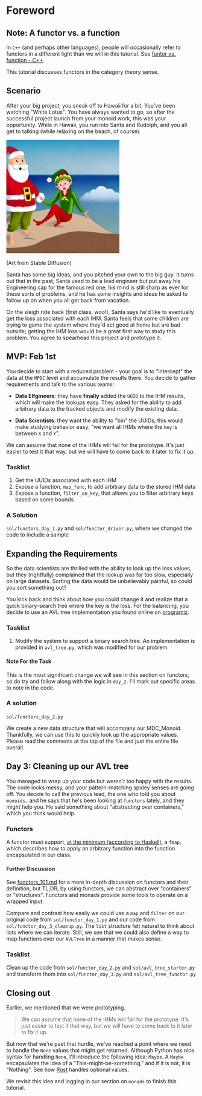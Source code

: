 # Foreword

## Note: A functor vs. a function

In `C++` (and perhaps other languages), people will occasionally refer to functors in a different light than we will in
this tutorial.
See [funtor vs. function - C++](https://stackoverflow.com/questions/6451866/why-use-functors-over-functions).

This tutorial discusses functors in the category theory sense.

## Scenario

After your big project, you sneak off to Hawaii for a bit. You've been watching "White Lotus". You have always
wanted to go, so after the successful project launch from your monoid work, this was your opportunity. While in Hawaii,
you
run into Santa and Rudolph, and you all get to talking (while relaxing on the
beach, of course).

<img height="300" src="../assets/santa_elf_beach.jpg" width="300"/> 

(Art from Stable Diffusion)

Santa has some big ideas, and you pitched your own to the big guy. It turns out that in the past, Santa used to be a
lead engineer but put away his Engineering cap for the famous red one; his mind is still sharp as ever for these sorts
of problems, and he has some insights and ideas he asked to follow up on when you all get back from vacation.

On the sleigh ride back (first class, woo!), Santa says he'd like to eventually get the loss associated
with each IHM. Santa feels that
some children are trying to game the system where they'd act good at home but are bad outside; getting the IHM loss
would be a great first way to study this problem. You agree to spearhead this project and prototype it.

## MVP: Feb 1st

You decide to start with a reduced problem - your goal is to "intercept" the data at the `MPDC` level and accumulate the
results there. You decide to gather requirements and talk to the various teams:

- **Data Elfgineers**: they have **finally** added the `UUID` to the IHM results, which will make the lookups easy. They
  asked for the ability to add arbitrary data to the tracked objects and modify the existing data.

- **Data Scientists**: they want the ability to "bin" the UUIDs; this would make studying behavior easy: "we want all
  IHMs where the `key` is between `X` and `Y`".

We can assume that none of the IHMs will fail for the prototype. It's just easier to test it that way, but we will have
to come back to it later to fix it up.

### Tasklist

1) Get the UUIDs associated with each IHM
2) Expose a function, `map_func`, to add arbitrary data to the stored IHM data
3) Expose a function, `filter_on_key`, that allows you to filter arbitrary keys based on some bounds

### A Solution

`sol/functors_day_1.py` and `sol/functor_driver.py`, where we changed the code to include a sample

## Expanding the Requirements

So the data scientists are thrilled with the ability to look up the loss values, but they (rightfully) complained
that the lookup was far too slow, especially on large datasets. Sorting the data would be unbelievably painful, so could
you sort something out?

You kick back and think about how you could change it and realize that a quick binary-search tree where the key is the
loss. For the balancing, you decide to use an AVL tree implementation you found online
on [programiz](https://www.programiz.com/dsa/avl-tree).

### Tasklist

1) Modify the system to support a binary search tree. An implementation is provided in `avl_tree.py`, which was modified
   for our problem.

#### Note For the Task

This is the most significant change we will see in this section on functors, so do try and follow along with the logic
in `day_2`. I'll mark out specific areas to note in the code.

### A solution

`sol/functors_day_2.py`

We create a new data structure that will accompany our MDC_Monoid. Thankfully, we can use this to quickly look up the
appropriate values. Please read the comments at the top of the file and just the entire file overall.

## Day 3: Cleaning up our AVL tree

You managed to wrap up your code but weren't too happy with the results. The code looks messy, and your
pattern-matching spidey senses are going off. You decide to call the previous lead, the one who told you
about `monoids.`
and he says that he's been looking at `functors` lately, and they might help you. He said something about "abstracting
over containers," which you think would help.

### Functors

A functor must support, [at the minimum (according to Haskell)](https://wiki.haskell.org/Functor#Syntax), a `fmap`,
which describes how to apply an arbitrary function into the function encapsulated in our class.

#### Further Discussion

See [functors_101.md](functors_101.md) for a more in-depth discussion on functors and their definition, but TL;DR, by
using functors, we can
abstract over "containers" or "structures". Functors and monads provide some tools to operate on a wrapped input.

Compare and contrast how easily we could use a `map` and `filter` on our original code from `sol/functor_day_1.py` and
our code from `sol/functor_day_3_cleanup.py`. The `list` structure
felt natural to think about lists where we can iterate. Still, we see that we could also define a way to map functions
over our `AVLTree` in a manner that makes sense.

### Tasklist

Clean up the code from `sol/functor_day_2.py` and `sol/avl_tree_starter.py` and transform them
into `sol/functor_day_3.py` and `sol/avl_tree_functor.py`

## Closing out

Earlier, we mentioned that we were prototyping.

> We can assume that none of the IHMs will fail for the prototype. It's just easier to test it that way, but we will
have
to come back to it later to fix it up.

But now that we're past that hurdle, we've reached a point where we need to handle the `None` values that might get
returned. Although Python has nice syntax for handling `None`, I'll introduce the following idea: `Maybe`. A `Maybe`
encapsulates the idea of a "This-might-be-something," and if it is not, it is "Nothing". See
how [Rust](https://doc.rust-lang.org/std/option/) handles optional values.

We revisit this idea and logging in our section on `monads` to finish this tutorial.